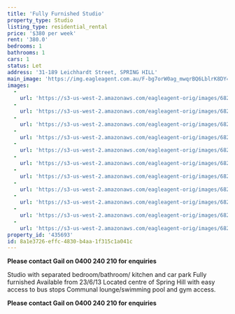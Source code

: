 ```yaml
---
title: 'Fully Furnished Studio'
property_type: Studio
listing_type: residential_rental
price: '$380 per week'
rent: '380.0'
bedrooms: 1
bathrooms: 1
cars: 1
status: Let
address: '31-189 Leichhardt Street, SPRING HILL'
main_image: 'https://img.eagleagent.com.au/F-bg7orW0ag_mwqrBQ6LblrK8DY=/1280x854/smart/https://s3-us-west-2.amazonaws.com/eagleagent-orig/images/6826829/410645551-image-M.jpg'
images:
  -
    url: 'https://s3-us-west-2.amazonaws.com/eagleagent-orig/images/6826839/410645551-image-J.jpg'
  -
    url: 'https://s3-us-west-2.amazonaws.com/eagleagent-orig/images/6826838/410645551-image-I.jpg'
  -
    url: 'https://s3-us-west-2.amazonaws.com/eagleagent-orig/images/6826837/410645551-image-H.jpg'
  -
    url: 'https://s3-us-west-2.amazonaws.com/eagleagent-orig/images/6826836/410645551-image-G.jpg'
  -
    url: 'https://s3-us-west-2.amazonaws.com/eagleagent-orig/images/6826835/410645551-image-F.jpg'
  -
    url: 'https://s3-us-west-2.amazonaws.com/eagleagent-orig/images/6826834/410645551-image-E.jpg'
  -
    url: 'https://s3-us-west-2.amazonaws.com/eagleagent-orig/images/6826833/410645551-image-D.jpg'
  -
    url: 'https://s3-us-west-2.amazonaws.com/eagleagent-orig/images/6826832/410645551-image-C.jpg'
  -
    url: 'https://s3-us-west-2.amazonaws.com/eagleagent-orig/images/6826831/410645551-image-B.jpg'
  -
    url: 'https://s3-us-west-2.amazonaws.com/eagleagent-orig/images/6826830/410645551-image-A.jpg'
  -
    url: 'https://s3-us-west-2.amazonaws.com/eagleagent-orig/images/6826829/410645551-image-M.jpg'
property_id: '435693'
id: 8a1e3726-effc-4830-b4aa-1f315c1a041c
---
```

**Please contact Gail on 0400 240 210 for enquiries**

Studio with separated bedroom/bathroom/ kitchen and car park
Fully furnished
Available from 23/6/13
Located centre of Spring Hill with easy access to bus stops
Communal lounge/swimming pool and gym access.

**Please contact Gail on 0400 240 210 for enquiries**